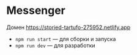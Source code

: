 # Messenger
Домен 
https://storied-tartufo-275952.netlify.app

- `npm run start` — для сборки и запуска
- `npm run dev` — для разработки


